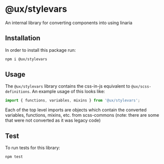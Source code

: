 # @ux/stylevars

An internal library for converting components into using linaria

## Installation

In order to install this package run:

```bash
npm i @ux/stylevars
```

## Usage

The `@ux/stylevars` library contains the css-in-js equivalent to `@ux/scss-definitions`. An example usage of this looks like:

```jsx harmony
import { functions, variables, mixins } from '@ux/stylevars';
```

Each of the top level imports are objects which contain the converted variables, functions, mixins, etc. from scss-commons (note: there are some that were not converted as it was legacy code)

## Test

To run tests for this library:

```bash
npm test
```
